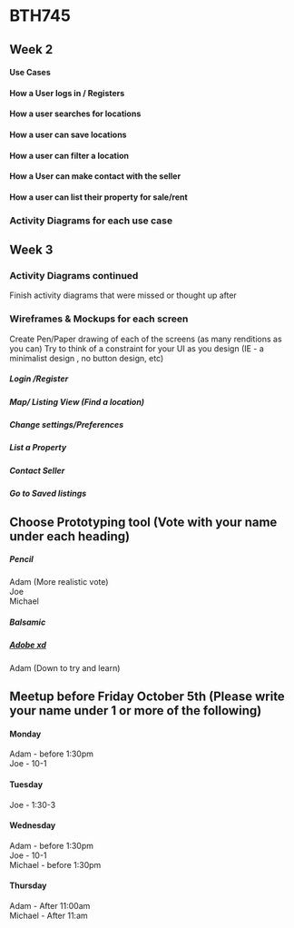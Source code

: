 # BTH745
## Week 2
#### Use Cases 
#### How a User logs in / Registers
#### How a user searches for locations
#### How a user can save locations
#### How a user  can filter a location
#### How a User can make contact with the seller
#### How a user can list their property for sale/rent
### Activity Diagrams for each use case
## Week 3
### Activity Diagrams continued
Finish activity diagrams that were missed or thought up after
### Wireframes & Mockups for each screen
Create Pen/Paper drawing of each of the screens (as many renditions as you can)
Try to think of a constraint for your UI as you design (IE - a minimalist design , no button design, etc)
  ##### Login /Register
  ##### Map/ Listing View (Find a location)
  ##### Change settings/Preferences
  ##### List a Property
  ##### Contact Seller
  ##### Go to Saved listings
## Choose Prototyping tool (Vote with your name under each heading)
  ##### Pencil
  Adam (More realistic vote)  
  Joe  
  Michael
  ##### Balsamic
  
  ##### [Adobe xd](https://www.adobe.com/ca/products/xd.html)
  Adam (Down to try and learn)
  
## Meetup before Friday October 5th (Please write your name under 1 or more of the following)

#### Monday 
Adam - before 1:30pm  
Joe - 10-1 
#### Tuesday
Joe - 1:30-3
#### Wednesday
Adam - before 1:30pm  
Joe - 10-1  
Michael - before 1:30pm
#### Thursday
Adam - After 11:00am  
Michael - After 11:am
